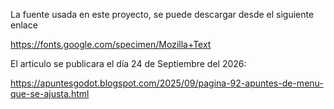 La fuente usada en este proyecto, se puede descargar desde el siguiente enlace

https://fonts.google.com/specimen/Mozilla+Text

El articulo se publicara el día 24 de Septiembre del 2026:

https://apuntesgodot.blogspot.com/2025/09/pagina-92-apuntes-de-menu-que-se-ajusta.html
